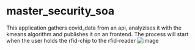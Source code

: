 # master_security_soa
This application gathers covid_data from an api, analyzises it with the kmeans algorithm and publishes it on an frontend.
The process will start when the user holds the rfid-chip to the rfid-reader
![image](https://user-images.githubusercontent.com/47990377/133829955-a3b5ef40-a0eb-4afd-99eb-6421e2e90673.png)

